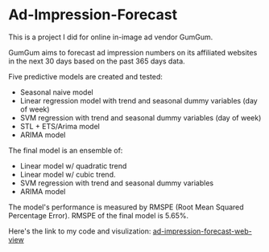 # Ad-Impression-Forecast

This is a project I did for online in-image ad vendor GumGum. 

GumGum aims to forecast ad impression numbers on its affiliated websites in the next 30 days based on the past 365 days data.

Five predictive models are created and tested:
- Seasonal naive model
- Linear regression model with trend and seasonal dummy variables (day of week)
- SVM regression with trend and seasonal dummy variables (day of week)
- STL + ETS/Arima model
- ARIMA model

The final model is an ensemble of:
- Linear model w/ quadratic trend 
- Linear model w/ cubic trend.
- SVM regression with trend and seasonal dummy variables
- ARIMA model

The model's performance is measured by RMSPE (Root Mean Squared Percentage Error). RMSPE of the final model is 5.65%.

Here's the link to my code and visulization:
[ad-impression-forecast-web-view](http://htmlpreview.github.io/?https://raw.githubusercontent.com/bozhang0504/Ad-Impression-Forecast/master/Ad_Impression_Forecast.html)

